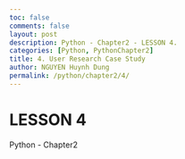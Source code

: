 ```yaml
---
toc: false
comments: false
layout: post
description: Python - Chapter2 - LESSON 4.
categories: [Python, PythonChapter2]
title: 4. User Research Case Study
author: NGUYEN Huynh Dung
permalink: /python/chapter2/4/
---
```


# LESSON 4
Python - Chapter2



